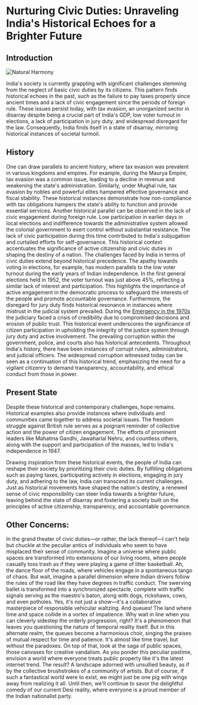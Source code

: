 # Nurturing Civic Duties: Unraveling India's Historical Echoes for a Brighter Future

## Introduction

![Natural Harmony](https://i.imgur.com/nLFFulE.jpg)

India's society is currently grappling with significant challenges stemming from the neglect of basic civic duties by its citizens. This pattern finds historical echoes in the past, such as the failure to pay taxes properly since ancient times and a lack of civic engagement since the periods of foreign rule. These issues persist today, with tax evasion, an unorganized sector in disarray despite being a crucial part of India's GDP, low voter turnout in elections, a lack of participation in jury duty, and widespread disregard for the law. Consequently, India finds itself in a state of disarray, mirroring historical instances of societal turmoil.

## History 

One can draw parallels to ancient history, where tax evasion was prevalent in various kingdoms and empires. For example, during the Maurya Empire, tax evasion was a common issue, leading to a decline in revenue and weakening the state's administration. Similarly, under Mughal rule, tax evasion by nobles and powerful elites hampered effective governance and fiscal stability. These historical instances demonstrate how non-compliance with tax obligations hampers the state's ability to function and provide essential services. Another historical parallel can be observed in the lack of civic engagement during foreign rule. Low participation in earlier days in local elections and indifference towards the administrative system allowed the colonial government to exert control without substantial resistance. The lack of civic participation during this time contributed to India's subjugation and curtailed efforts for self-governance. This historical context accentuates the significance of active citizenship and civic duties in shaping the destiny of a nation. The challenges faced by India in terms of civic duties extend beyond historical precedence. The apathy towards voting in elections, for example, has modern parallels to the low voter turnout during the early years of Indian independence. In the first general elections held in 1952, the voter turnout was just above 45%, reflecting a similar lack of interest and participation. This highlights the importance of active engagement in the democratic process to safeguard the interests of the people and promote accountable governance. Furthermore, the disregard for jury duty finds historical resonance in instances where mistrust in the judicial system prevailed. During the [Emergency in the 1970s](https://en.wikipedia.org/wiki/The_Emergency_(India)) the judiciary faced a crisis of credibility due to compromised decisions and erosion of public trust. This historical event underscores the significance of citizen participation in upholding the integrity of the justice system through jury duty and active involvement. The prevailing corruption within the government, police, and courts also has historical antecedents. Throughout India's history, there have been instances of corrupt rulers, administrators, and judicial officers. The widespread corruption witnessed today can be seen as a continuation of this historical trend, emphasizing the need for a vigilant citizenry to demand transparency, accountability, and ethical conduct from those in power.

## Present State

Despite these historical and contemporary challenges, hope remains. Historical examples also provide instances where individuals and communities came together to address societal issues. The freedom struggle against British rule serves as a poignant reminder of collective action and the power of citizen engagement. The efforts of prominent leaders like Mahatma Gandhi, Jawaharlal Nehru, and countless others, along with the support and participation of the masses, led to India's independence in 1947.

Drawing inspiration from these historical events, the people of India can reshape their society by prioritizing their civic duties. By fulfilling obligations such as paying taxes, participating actively in elections, engaging in jury duty, and adhering to the law, India can transcend its current challenges. Just as historical movements have shaped the nation's destiny, a renewed sense of civic responsibility can steer India towards a brighter future, leaving behind the state of disarray and fostering a society built on the principles of active citizenship, transparency, and accountable governance.

## Other Concerns:

In the grand theater of civic duties—or rather, the lack thereof—I can't help but chuckle at the peculiar antics of individuals who seem to have misplaced their sense of community. Imagine a universe where public spaces are transformed into extensions of our living rooms, where people casually toss trash as if they were playing a game of litter basketball. Ah, the dance floor of the roads, where vehicles engage in a spontaneous tango of chaos. But wait, imagine a parallel dimension where Indian drivers follow the rules of the road like they have degrees in traffic conduct. The swerving ballet is transformed into a synchronized spectacle, complete with traffic signals serving as the maestro's baton, along with dogs, rickshaws, cows, and even potholes. Yes, it's not just a show—it's a collaborative masterpiece of responsible vehicular waltzing. And queues! The land where time and space collide in a vortex of impatience. Why wait in line when you can cleverly sidestep the orderly progression, right? It's a phenomenon that leaves you questioning the nature of temporal reality itself. But in this alternate realm, the queues become a harmonious choir, singing the praises of mutual respect for time and patience. It's almost like time travel, but without the paradoxes. On top of that, look at the saga of public spaces, those canvases for creative vandalism. As you ponder this peculiar pastime, envision a world where everyone treats public property like it's the latest internet trend. The result? A landscape adorned with unsullied beauty, as if by the collective brushstrokes of a community of artists. But of course, if such a fantastical world were to exist, we might just be one pig with wings away from realizing it all. Until then, we'll continue to savor the delightful comedy of our current Desi reality, where everyone is a proud member of the Indian nationalist party.

